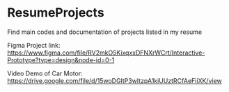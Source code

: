 # ResumeProjects
Find main codes and documentation of projects listed in my resume

Figma Project link:
https://www.figma.com/file/RV2mkO5KixqxxDFNXrWCrt/Interactive-Prototype?type=design&node-id=0-1

Video Demo of Car Motor:
https://drive.google.com/file/d/15woDGltP3wItzpA1kiUUztRCfAeFiiXK/view
